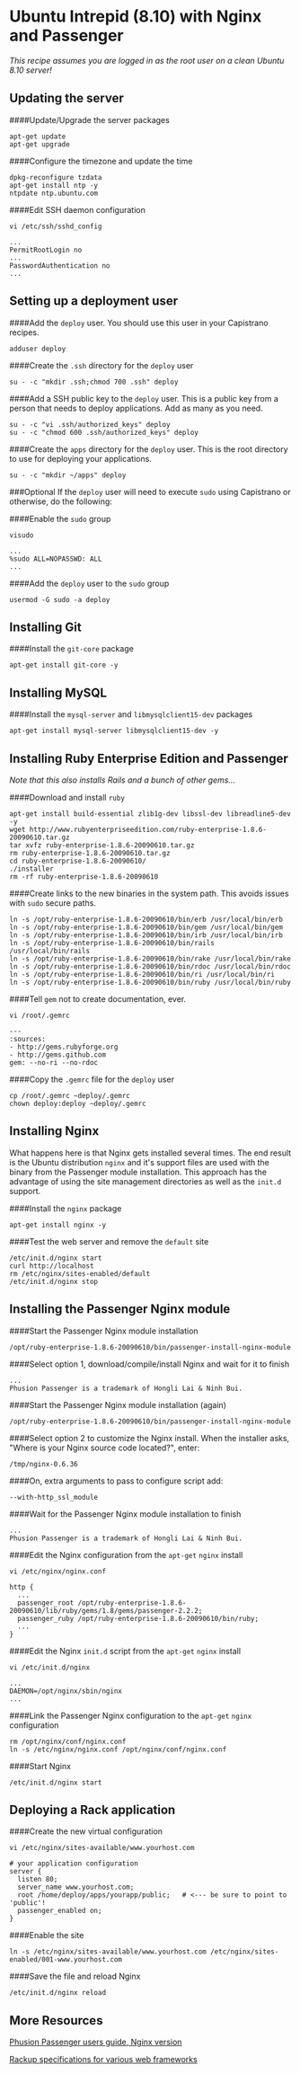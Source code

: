 Ubuntu Intrepid (8.10) with Nginx and Passenger
===============================================
*This recipe assumes you are logged in as the root user on a clean Ubuntu 8.10 server!*

Updating the server
-------------------

####Update/Upgrade the server packages

    apt-get update
    apt-get upgrade

####Configure the timezone and update the time

    dpkg-reconfigure tzdata
    apt-get install ntp -y
    ntpdate ntp.ubuntu.com

####Edit SSH daemon configuration

    vi /etc/ssh/sshd_config

    ...
    PermitRootLogin no
    ...
    PasswordAuthentication no
    ...

Setting up a deployment user
----------------------------

####Add the `deploy` user. You should use this user in your Capistrano recipes.

    adduser deploy

####Create the `.ssh` directory for the `deploy` user

    su - -c "mkdir .ssh;chmod 700 .ssh" deploy

####Add a SSH public key to the `deploy` user. This is a public key from a person that needs to deploy applications. Add as many as you need.

    su - -c "vi .ssh/authorized_keys" deploy
    su - -c "chmod 600 .ssh/authorized_keys" deploy
    
####Create the `apps` directory for the `deploy` user. This is the root directory to use for deploying your applications.
    
    su - -c "mkdir ~/apps" deploy

###Optional
If the `deploy` user will need to execute `sudo` using Capistrano or otherwise, do the following:

####Enable the `sudo` group

    visudo
    
    ...
    %sudo ALL=NOPASSWD: ALL
    ...

####Add the `deploy` user to the `sudo` group

    usermod -G sudo -a deploy


Installing Git
--------------

####Install the `git-core` package

    apt-get install git-core -y

Installing MySQL
----------------

####Install the `mysql-server` and `libmysqlclient15-dev` packages

    apt-get install mysql-server libmysqlclient15-dev -y
    
Installing Ruby Enterprise Edition and Passenger
------------------------------------------------

_Note that this also installs Rails and a bunch of other gems..._

####Download and install `ruby`

    apt-get install build-essential zlib1g-dev libssl-dev libreadline5-dev -y
    wget http://www.rubyenterpriseedition.com/ruby-enterprise-1.8.6-20090610.tar.gz
    tar xvfz ruby-enterprise-1.8.6-20090610.tar.gz
    rm ruby-enterprise-1.8.6-20090610.tar.gz
    cd ruby-enterprise-1.8.6-20090610/
    ./installer
    rm -rf ruby-enterprise-1.8.6-20090610

####Create links to the new binaries in the system path. This avoids issues with `sudo` secure paths.
  
    ln -s /opt/ruby-enterprise-1.8.6-20090610/bin/erb /usr/local/bin/erb
    ln -s /opt/ruby-enterprise-1.8.6-20090610/bin/gem /usr/local/bin/gem
    ln -s /opt/ruby-enterprise-1.8.6-20090610/bin/irb /usr/local/bin/irb
    ln -s /opt/ruby-enterprise-1.8.6-20090610/bin/rails /usr/local/bin/rails
    ln -s /opt/ruby-enterprise-1.8.6-20090610/bin/rake /usr/local/bin/rake
    ln -s /opt/ruby-enterprise-1.8.6-20090610/bin/rdoc /usr/local/bin/rdoc
    ln -s /opt/ruby-enterprise-1.8.6-20090610/bin/ri /usr/local/bin/ri
    ln -s /opt/ruby-enterprise-1.8.6-20090610/bin/ruby /usr/local/bin/ruby

####Tell `gem` not to create documentation, ever.

    vi /root/.gemrc
    
    ---
    :sources:
    - http://gems.rubyforge.org
    - http://gems.github.com
    gem: --no-ri --no-rdoc

####Copy the `.gemrc` file for the `deploy` user
    
    cp /root/.gemrc ~deploy/.gemrc
    chown deploy:deploy ~deploy/.gemrc

Installing Nginx
----------------

What happens here is that Nginx gets installed several times. The end result is the Ubuntu distribution
`nginx` and it's support files are used with the binary from the Passenger module installation. This
approach has the advantage of using the site management directories as well as the `init.d` support.

####Install the `nginx` package

    apt-get install nginx -y
    
####Test the web server and remove the `default` site

    /etc/init.d/nginx start
    curl http://localhost
    rm /etc/nginx/sites-enabled/default
    /etc/init.d/nginx stop

Installing the Passenger Nginx module
-------------------------------------

####Start the Passenger Nginx module installation

    /opt/ruby-enterprise-1.8.6-20090610/bin/passenger-install-nginx-module

####Select option 1, download/compile/install Nginx and wait for it to finish
    
    ...
    Phusion Passenger is a trademark of Hongli Lai & Ninh Bui.

####Start the Passenger Nginx module installation (again)

    /opt/ruby-enterprise-1.8.6-20090610/bin/passenger-install-nginx-module

####Select option 2 to customize the Nginx install. When the installer asks, "Where is your Nginx source code located?", enter:

    /tmp/nginx-0.6.36
    
####On, extra arguments to pass to configure script add:

    --with-http_ssl_module

####Wait for the Passenger Nginx module installation to finish

    ...
    Phusion Passenger is a trademark of Hongli Lai & Ninh Bui.
    
####Edit the Nginx configuration from the `apt-get` `nginx` install

    vi /etc/nginx/nginx.conf
        
    http {
      ...
      passenger_root /opt/ruby-enterprise-1.8.6-20090610/lib/ruby/gems/1.8/gems/passenger-2.2.2;
      passenger_ruby /opt/ruby-enterprise-1.8.6-20090610/bin/ruby;
      ...
    }

####Edit the Nginx `init.d` script from the `apt-get` `nginx` install
        
    vi /etc/init.d/nginx
  
    ...
    DAEMON=/opt/nginx/sbin/nginx
    ...
  
####Link the Passenger Nginx configuration to the `apt-get` `nginx` configuration
    
    rm /opt/nginx/conf/nginx.conf
    ln -s /etc/nginx/nginx.conf /opt/nginx/conf/nginx.conf

####Start Nginx

    /etc/init.d/nginx start

Deploying a Rack application
----------------------------

####Create the new virtual configuration

    vi /etc/nginx/sites-available/www.yourhost.com

    # your application configuration
    server {
      listen 80;
      server_name www.yourhost.com;
      root /home/deploy/apps/yourapp/public;   # <--- be sure to point to 'public'!
      passenger_enabled on;
    }

####Enable the site

    ln -s /etc/nginx/sites-available/www.yourhost.com /etc/nginx/sites-enabled/001-www.yourhost.com

####Save the file and reload Nginx
    
    /etc/init.d/nginx reload
    
More Resources
--------------
[Phusion Passenger users guide, Nginx version](http://www.modrails.com/documentation/Users%20guide%20Nginx.html)

[Rackup specifications for various web frameworks](http://www.modrails.com/documentation/Users%20guide%20Nginx.html#_rackup_specifications_for_various_web_frameworks)